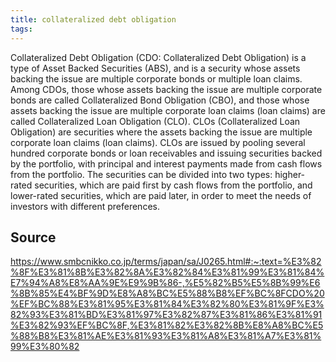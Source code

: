 ```yaml
---
title: collateralized debt obligation
tags: 
---
```


Collateralized Debt Obligation (CDO: Collateralized Debt Obligation) is a type of Asset Backed Securities (ABS), and is a security whose assets backing the issue are multiple corporate bonds or multiple loan claims. Among CDOs, those whose assets backing the issue are multiple corporate bonds are called Collateralized Bond Obligation (CBO), and those whose assets backing the issue are multiple corporate loan claims (loan claims) are called Collateralized Loan Obligation (CLO). CLOs (Collateralized Loan Obligation) are securities where the assets backing the issue are multiple corporate loan claims (loan claims). CLOs are issued by pooling several hundred corporate bonds or loan receivables and issuing securities backed by the portfolio, with principal and interest payments made from cash flows from the portfolio. The securities can be divided into two types: higher-rated securities, which are paid first by cash flows from the portfolio, and lower-rated securities, which are paid later, in order to meet the needs of investors with different preferences.

## Source
https://www.smbcnikko.co.jp/terms/japan/sa/J0265.html#:~:text=%E3%82%8F%E3%81%8B%E3%82%8A%E3%82%84%E3%81%99%E3%81%84%E7%94%A8%E8%AA%9E%E9%9B%86-,%E5%82%B5%E5%8B%99%E6%8B%85%E4%BF%9D%E8%A8%BC%E5%88%B8%EF%BC%8FCDO%20%EF%BC%88%E3%81%95%E3%81%84%E3%82%80%E3%81%9F%E3%82%93%E3%81%BD%E3%81%97%E3%82%87%E3%81%86%E3%81%91%E3%82%93%EF%BC%8F,%E3%81%82%E3%82%8B%E8%A8%BC%E5%88%B8%E3%81%AE%E3%81%93%E3%81%A8%E3%81%A7%E3%81%99%E3%80%82